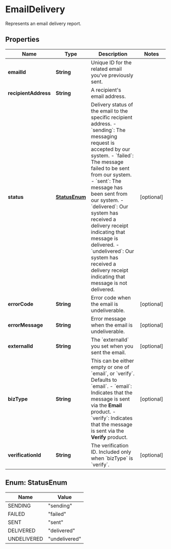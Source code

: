 

# EmailDelivery

Represents an email delivery report.

## Properties

| Name | Type | Description | Notes |
|------------ | ------------- | ------------- | -------------|
|**emailId** | **String** | Unique ID for the related email you&#39;ve previously sent. |  |
|**recipientAddress** | **String** | A recipient&#39;s email address. |  |
|**status** | [**StatusEnum**](#StatusEnum) | Delivery status of the email to the specific recipient address. - &#x60;sending&#x60;: The messaging request is accepted by our system. - &#x60;failed&#x60;: The message failed to be sent from our system. - &#x60;sent&#x60;: The message has been sent from our system. - &#x60;delivered&#x60;: Our system has received a delivery receipt indicating that message is delivered. - &#x60;undelivered&#x60;: Our system has received a delivery receipt indicating that message is not delivered. |  [optional] |
|**errorCode** | **String** | Error code when the email is undeliverable. |  [optional] |
|**errorMessage** | **String** | Error message when the email is undeliverable. |  [optional] |
|**externalId** | **String** | The &#x60;externalId&#x60; you set when you sent the email. |  [optional] |
|**bizType** | **String** | This can be either empty or one of &#x60;email&#x60;, or &#x60;verify&#x60;. Defaults to &#x60;email&#x60;. - &#x60;email&#x60;: Indicates that the message is sent via the **Email** product. - &#x60;verify&#x60;: Indicates that the message is sent via the **Verify** product. |  [optional] |
|**verificationId** | **String** | The verification ID. Included only when &#x60;bizType&#x60; is &#x60;verify&#x60;. |  [optional] |



## Enum: StatusEnum

| Name | Value |
|---- | -----|
| SENDING | &quot;sending&quot; |
| FAILED | &quot;failed&quot; |
| SENT | &quot;sent&quot; |
| DELIVERED | &quot;delivered&quot; |
| UNDELIVERED | &quot;undelivered&quot; |



